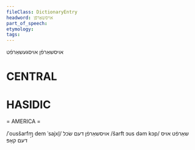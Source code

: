 ```yaml
---
fileClass: DictionaryEntry
headword: אויסשאַרפֿן
part_of_speech: 
etymology: 
tags: 
---
```

אויסשאַרפֿן
אויסגעשאַרפֿט

CENTRAL
========

HASIDIC
=======
= AMERICA = 

/ˈousšarfɱ̩ dem ˈsajxl̩/ אויסשאַרפֿן דעם שׂכל
/šarft ɔus dəm kɔp/ שאַרפֿט אויס דעם קאָפּ